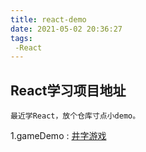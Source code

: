 ```yaml
---
title: react-demo
date: 2021-05-02 20:36:27
tags:
 -React
---
```

## React学习项目地址
    最近学React，放个仓库寸点小demo。
1.gameDemo : [井字游戏](https://github.com/bigsnowballhehe/react-demo)
